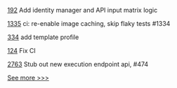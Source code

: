 
[192](https://github.com/hyperledger-labs/firefly/pull/192) Add identity manager and API input matrix logic

[1335](https://github.com/hyperledger/cactus/pull/1335) ci: re-enable image caching, skip flaky tests #1334

[334](https://github.com/hyperledger/cello/pull/334) add template profile

[124](https://github.com/hyperledger-labs/fabric-smart-client/pull/124) Fix CI

[2763](https://github.com/hyperledger/besu/pull/2763) Stub out new execution endpoint api, #474


[See more >>>](https://start-here.hyperledger.org/pull-requests)
